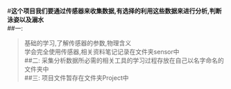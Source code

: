 #**这个项目我们要通过传感器来收集数据,有选择的利用这些数据来进行分析,判断泳姿以及溺水**  <Br/>
##一:
>基础的学习,了解传感器的参数,物理含义  <Br/>
>学会完全使用传感器,相关资料笔记记录在文件夹sensor中  <Br/>
##二:
采集分析数据所必需的相关工具的学习过程存放在自己以名字命名的文件夹中  <Br/>
##三:
项目文件暂存在文件夹Project中  <Br/>
